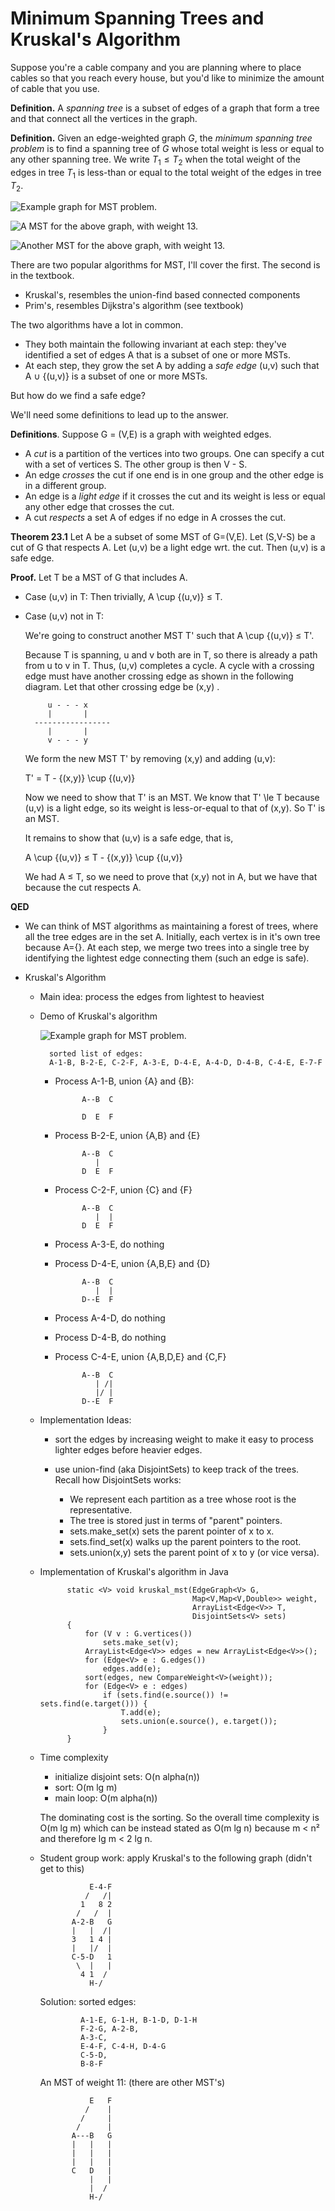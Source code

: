 # Minimum Spanning Trees and Kruskal's Algorithm

Suppose you're a cable company and you are planning where to place
cables so that you reach every house, but you'd like to minimize the
amount of cable that you use.

**Definition.** A *spanning tree* is a subset of edges of a graph that form a
tree and that connect all the vertices in the graph.

**Definition.** Given an edge-weighted graph $G$, the *minimum spanning tree
problem* is to find a spanning tree of $G$ whose total weight is less or
equal to any other spanning tree. We write $T_1 \le T_2$ when the total
weight of the edges in tree $T_1$ is less-than or equal to the
total weight of the edges in tree $T_2$.

![**Example graph for MST problem.**](./graph2.png)

![**A MST for the above graph, with weight 13.**](./graph3.png)

![**Another MST for the above graph, with weight 13.**](./graph4.png)

There are two popular algorithms for MST, I'll cover
the first. The second is in the textbook.

* Kruskal's, resembles the union-find based connected components
* Prim's, resembles Dijkstra's algorithm (see textbook)

The two algorithms have a lot in common.

* They both maintain the following invariant at each step:
  they've identified a set of edges A that is a subset of
  one or more MSTs.
* At each step, they grow the set A by adding a *safe edge* (u,v)
  such that A ∪ {(u,v)} is a subset of one or more MSTs.

But how do we find a safe edge?

We'll need some definitions to lead up to the answer.

**Definitions**. Suppose G = (V,E) is a graph with weighted edges.

- A *cut* is a partition of the vertices into two groups.
  One can specify a cut with a set of vertices S. The other
  group is then V - S.
- An edge *crosses* the cut if one end is in one group and
  the other edge is in a different group. 
- An edge is a *light edge* if it crosses the cut and its weight is less
  or equal any other edge that crosses the cut.
- A cut *respects* a set A of edges if no edge in A crosses the cut.

**Theorem 23.1**
Let A be a subset of some MST of G=(V,E). Let (S,V-S) be a cut of G
that respects A. Let (u,v) be a light edge wrt. the cut. Then
(u,v) is a safe edge.

**Proof.**
Let T be a MST of G that includes A.

* Case (u,v) in T: Then trivially, A \cup {(u,v)} ≤ T.

* Case (u,v) not in T:

    We're going to construct another MST T' such that A \cup {(u,v)} ≤ T'.
    
    Because T is spanning, u and v both are in T, so there
    is already a path from u to v in T. Thus, (u,v) completes a cycle.
    A cycle with a crossing edge must have another crossing
    edge as shown in the following diagram.
    Let that other crossing edge be (x,y) . 

           u - - - x
           |       |
        -----------------
           |       |
           v - - - y

    We form the new MST T' by removing (x,y) and adding (u,v):
    
    T' = T - {(x,y)} \cup {(u,v)}
    
    Now we need to show that T' is an MST.
    We know that T' \le T because (u,v) is a light edge,
    so its weight is less-or-equal to that of (x,y). So T' is an MST.

    It remains to show that (u,v) is a safe edge, that is,
    
    A \cup {(u,v)} ≤ T - {(x,y)} \cup {(u,v)}
    
    We had A ≤ T, so we need to prove that (x,y) not in A,
    but we have that because the cut respects A.

**QED**

* We can think of MST algorithms as maintaining a forest of
  trees, where all the tree edges are in the set A. Initially, each
  vertex is in it's own tree because A={}.  At each step, we
  merge two trees into a single tree by identifying the lightest edge
  connecting them (such an edge is safe).

* Kruskal's Algorithm

    - Main idea: process the edges from lightest to heaviest

    - Demo of Kruskal's algorithm

        ![**Example graph for MST problem.**](./graph2.png)

            sorted list of edges:
            A-1-B, B-2-E, C-2-F, A-3-E, D-4-E, A-4-D, D-4-B, C-4-E, E-7-F

        * Process A-1-B, union {A} and {B}:

                    A--B  C

                    D  E  F

        * Process B-2-E, union {A,B} and {E}

                    A--B  C
                       |
                    D  E  F

        * Process C-2-F, union {C} and {F}

                    A--B  C
                       |  |
                    D  E  F

        * Process A-3-E, do nothing

        * Process D-4-E, union {A,B,E} and {D}

                    A--B  C
                       |  |
                    D--E  F

        * Process A-4-D, do nothing

        * Process D-4-B, do nothing

        * Process C-4-E, union {A,B,D,E} and {C,F} 

                    A--B  C
                       | /|
                       |/ |
                    D--E  F

    - Implementation Ideas:

        * sort the edges by increasing weight to make it easy to
          process lighter edges before heavier edges.

        * use union-find (aka DisjointSets) to keep track of the trees.
          Recall how DisjointSets works:
             - We represent each partition as a tree whose 
               root is the representative.
             - The tree is stored just in terms of "parent" pointers.
             - sets.make_set(x) sets the parent pointer of x to x.
             - sets.find_set(x) walks up the parent pointers to the root.
             - sets.union(x,y) sets the parent point of x to y (or vice versa).

    - Implementation of Kruskal's algorithm in Java

                static <V> void kruskal_mst(EdgeGraph<V> G, 
                                            Map<V,Map<V,Double>> weight,
                                            ArrayList<Edge<V>> T, 
                                            DisjointSets<V> sets)
                {
                    for (V v : G.vertices())
                        sets.make_set(v);
                    ArrayList<Edge<V>> edges = new ArrayList<Edge<V>>();
                    for (Edge<V> e : G.edges())
                        edges.add(e);
                    sort(edges, new CompareWeight<V>(weight));
                    for (Edge<V> e : edges) 
                        if (sets.find(e.source()) != sets.find(e.target())) {
                            T.add(e);
                            sets.union(e.source(), e.target());
                        }
                }

    - Time complexity
    
        * initialize disjoint sets: O(n alpha(n))
        * sort: O(m lg m)
        * main loop: O(m alpha(n))

        The dominating cost is the sorting.
        So the overall time complexity is O(m lg m)
        which can be instead stated as O(m lg n)
        because m < n² and therefore lg m < 2 lg n.

    - Student group work: apply Kruskal's to the following graph (didn't
      get to this)

                     E-4-F
                    /   /|
                   1   8 2
                  /   /  |
                 A-2-B   G
                 |   |  /|
                 3   1 4 |
                 |   |/  |
                 C-5-D   1
                  \  |   |
                   4 1  /
                     H-/

        Solution: sorted edges: 

                   A-1-E, G-1-H, B-1-D, D-1-H
                   F-2-G, A-2-B, 
                   A-3-C,
                   E-4-F, C-4-H, D-4-G
                   C-5-D, 
                   B-8-F

        An MST of weight 11: (there are other MST's)

                     E   F
                    /    |
                   /     |
                  /      |
                 A---B   G
                 |   |   |
                 |   |   |
                 |   |   |
                 C   D   |
                     |   |
                     |  /
                     H-/
